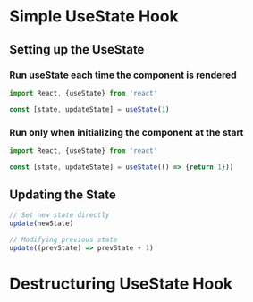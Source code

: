 # Simple UseState Hook

## Setting up the UseState

### Run useState each time the component is rendered

```javascript
import React, {useState} from 'react'

const [state, updateState] = useState(1)
```

### Run only when initializing the component at the start

```javascript
import React, {useState} from 'react'

const [state, updateState] = useState(() => {return 1}))
```

## Updating the State

```javascript
// Set new state directly
update(newState)

// Modifying previous state
update((prevState) => prevState + 1)
```

# Destructuring UseState Hook
